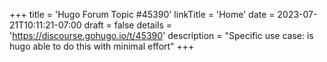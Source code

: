 +++
title = 'Hugo Forum Topic #45390'
linkTitle = 'Home'
date = 2023-07-21T10:11:21-07:00
draft = false
details = 'https://discourse.gohugo.io/t/45390'
description = "Specific use case: is hugo able to do this with minimal effort"
+++
